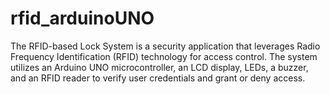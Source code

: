 # rfid_arduinoUNO
The RFID-based Lock System is a security application that leverages Radio Frequency Identification (RFID) technology for access control. The system utilizes an Arduino UNO microcontroller, an LCD display, LEDs, a buzzer, and an RFID reader to verify user credentials and grant or deny access.
